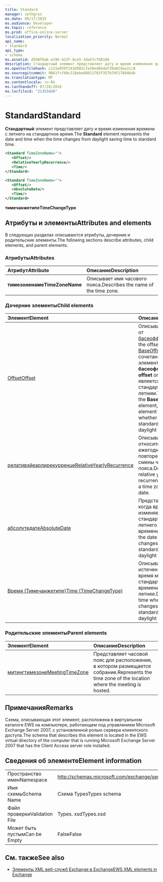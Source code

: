 ```yaml
---
title: Standard
manager: sethgros
ms.date: 09/17/2015
ms.audience: Developer
ms.topic: reference
ms.prod: office-online-server
localization_priority: Normal
api_name:
- Standard
api_type:
- schema
ms.assetid: d598f0a6-e296-423f-8ce5-3da57cfd8189
description: Стандартный элемент представляет дату и время изменения времени с летнего на стандартное время.
ms.openlocfilehash: c121e959f243d982cfe50ed6b4ef39a82dae2cc8
ms.sourcegitcommit: 9061fcf40c218ebe88911783f357b7df278846db
ms.translationtype: MT
ms.contentlocale: ru-RU
ms.lasthandoff: 07/28/2018
ms.locfileid: "21353436"
---
```

# <a name="standard"></a><span data-ttu-id="0cbd1-103">Standard</span><span class="sxs-lookup"><span data-stu-id="0cbd1-103">Standard</span></span>

<span data-ttu-id="0cbd1-104">**Стандартный** элемент представляет дату и время изменения времени с летнего на стандартное время.</span><span class="sxs-lookup"><span data-stu-id="0cbd1-104">The **Standard** element represents the date and time when the time changes from daylight saving time to standard time.</span></span> 
  
```xml
<Standard TimeZoneName="">
   <Offset/>
   <RelativeYearlyRecurrence/>
   <Time/>
</Standard>
```

```xml
<Standard TimeZoneName="">
   <Offset/>
   <AbsoluteDate/>
   <Time/>
</Standard>
```

<span data-ttu-id="0cbd1-105">**тимечанжетипе**</span><span class="sxs-lookup"><span data-stu-id="0cbd1-105">**TimeChangeType**</span></span>

## <a name="attributes-and-elements"></a><span data-ttu-id="0cbd1-106">Атрибуты и элементы</span><span class="sxs-lookup"><span data-stu-id="0cbd1-106">Attributes and elements</span></span>

<span data-ttu-id="0cbd1-107">В следующих разделах описываются атрибуты, дочерние и родительские элементы.</span><span class="sxs-lookup"><span data-stu-id="0cbd1-107">The following sections describe attributes, child elements, and parent elements.</span></span>
  
### <a name="attributes"></a><span data-ttu-id="0cbd1-108">Атрибуты</span><span class="sxs-lookup"><span data-stu-id="0cbd1-108">Attributes</span></span>

|<span data-ttu-id="0cbd1-109">**Атрибут**</span><span class="sxs-lookup"><span data-stu-id="0cbd1-109">**Attribute**</span></span>|<span data-ttu-id="0cbd1-110">**Описание**</span><span class="sxs-lookup"><span data-stu-id="0cbd1-110">**Description**</span></span>|
|:-----|:-----|
|<span data-ttu-id="0cbd1-111">**тимезоненаме**</span><span class="sxs-lookup"><span data-stu-id="0cbd1-111">**TimeZoneName**</span></span> <br/> |<span data-ttu-id="0cbd1-112">Описывает имя часового пояса.</span><span class="sxs-lookup"><span data-stu-id="0cbd1-112">Describes the name of the time zone.</span></span>  <br/> |
   
### <a name="child-elements"></a><span data-ttu-id="0cbd1-113">Дочерние элементы</span><span class="sxs-lookup"><span data-stu-id="0cbd1-113">Child elements</span></span>

|<span data-ttu-id="0cbd1-114">**Элемент**</span><span class="sxs-lookup"><span data-stu-id="0cbd1-114">**Element**</span></span>|<span data-ttu-id="0cbd1-115">**Описание**</span><span class="sxs-lookup"><span data-stu-id="0cbd1-115">**Description**</span></span>|
|:-----|:-----|
|[<span data-ttu-id="0cbd1-116">Offset</span><span class="sxs-lookup"><span data-stu-id="0cbd1-116">Offset</span></span>](offset.md) <br/> |<span data-ttu-id="0cbd1-117">Описывает смещение от [басеоффсет](baseoffset.md).</span><span class="sxs-lookup"><span data-stu-id="0cbd1-117">Describes the offset from the [BaseOffset](baseoffset.md).</span></span> <span data-ttu-id="0cbd1-118">В сочетании с элементом **басеоффсет** элемент **offset** определяет, является ли время стандартным или летним.</span><span class="sxs-lookup"><span data-stu-id="0cbd1-118">Together with the **BaseOffset** element, the **Offset** element identifies whether the time is standard time or daylight saving time.</span></span>  <br/> |
|[<span data-ttu-id="0cbd1-119">релативэйеарлирекурренце</span><span class="sxs-lookup"><span data-stu-id="0cbd1-119">RelativeYearlyRecurrence</span></span>](relativeyearlyrecurrence.md) <br/> |<span data-ttu-id="0cbd1-120">Описывает относительный ежегодный шаблон повторения для даты смены часового пояса.</span><span class="sxs-lookup"><span data-stu-id="0cbd1-120">Describes a relative yearly recurrence pattern for a time zone transition date.</span></span>  <br/> |
|[<span data-ttu-id="0cbd1-121">абсолутедате</span><span class="sxs-lookup"><span data-stu-id="0cbd1-121">AbsoluteDate</span></span>](absolutedate.md) <br/> |<span data-ttu-id="0cbd1-122">Представляет дату, когда время изменяется со стандартного или летнего времени.</span><span class="sxs-lookup"><span data-stu-id="0cbd1-122">Represents the date when the time changes from standard time or daylight saving time.</span></span>  <br/> |
|[<span data-ttu-id="0cbd1-123">Время (Тимечанжетипе)</span><span class="sxs-lookup"><span data-stu-id="0cbd1-123">Time (TimeChangeType)</span></span>](time-timechangetype.md) <br/> |<span data-ttu-id="0cbd1-124">Описывает время, по истечении которого время меняется со стандартного времени на летнее.</span><span class="sxs-lookup"><span data-stu-id="0cbd1-124">Describes the time when the time changes between standard time and daylight saving time.</span></span>  <br/> |
   
### <a name="parent-elements"></a><span data-ttu-id="0cbd1-125">Родительские элементы</span><span class="sxs-lookup"><span data-stu-id="0cbd1-125">Parent elements</span></span>

|<span data-ttu-id="0cbd1-126">**Элемент**</span><span class="sxs-lookup"><span data-stu-id="0cbd1-126">**Element**</span></span>|<span data-ttu-id="0cbd1-127">**Описание**</span><span class="sxs-lookup"><span data-stu-id="0cbd1-127">**Description**</span></span>|
|:-----|:-----|
|[<span data-ttu-id="0cbd1-128">митингтимезоне</span><span class="sxs-lookup"><span data-stu-id="0cbd1-128">MeetingTimeZone</span></span>](meetingtimezone.md) <br/> |<span data-ttu-id="0cbd1-129">Представляет часовой пояс для расположения, в котором размещается собрание.</span><span class="sxs-lookup"><span data-stu-id="0cbd1-129">Represents the time zone of the location where the meeting is hosted.</span></span>  <br/> |
   
## <a name="remarks"></a><span data-ttu-id="0cbd1-130">Примечания</span><span class="sxs-lookup"><span data-stu-id="0cbd1-130">Remarks</span></span>

<span data-ttu-id="0cbd1-131">Схема, описывающая этот элемент, расположена в виртуальном каталоге EWS на компьютере, работающем под управлением Microsoft Exchange Server 2007, с установленной ролью сервера клиентского доступа.</span><span class="sxs-lookup"><span data-stu-id="0cbd1-131">The schema that describes this element is located in the EWS virtual directory of the computer that is running Microsoft Exchange Server 2007 that has the Client Access server role installed.</span></span>
  
## <a name="element-information"></a><span data-ttu-id="0cbd1-132">Сведения об элементе</span><span class="sxs-lookup"><span data-stu-id="0cbd1-132">Element information</span></span>

|||
|:-----|:-----|
|<span data-ttu-id="0cbd1-133">Пространство имен</span><span class="sxs-lookup"><span data-stu-id="0cbd1-133">Namespace</span></span>  <br/> |http://schemas.microsoft.com/exchange/services/2006/types  <br/> |
|<span data-ttu-id="0cbd1-134">Имя схемы</span><span class="sxs-lookup"><span data-stu-id="0cbd1-134">Schema Name</span></span>  <br/> |<span data-ttu-id="0cbd1-135">Схема Types</span><span class="sxs-lookup"><span data-stu-id="0cbd1-135">Types schema</span></span>  <br/> |
|<span data-ttu-id="0cbd1-136">Файл проверки</span><span class="sxs-lookup"><span data-stu-id="0cbd1-136">Validation File</span></span>  <br/> |<span data-ttu-id="0cbd1-137">Types. xsd</span><span class="sxs-lookup"><span data-stu-id="0cbd1-137">Types.xsd</span></span>  <br/> |
|<span data-ttu-id="0cbd1-138">Может быть пустым</span><span class="sxs-lookup"><span data-stu-id="0cbd1-138">Can be Empty</span></span>  <br/> |<span data-ttu-id="0cbd1-139">False</span><span class="sxs-lookup"><span data-stu-id="0cbd1-139">False</span></span>  <br/> |
   
## <a name="see-also"></a><span data-ttu-id="0cbd1-140">См. также</span><span class="sxs-lookup"><span data-stu-id="0cbd1-140">See also</span></span>

- [<span data-ttu-id="0cbd1-141">Элементы XML веб-служб Exchange в Exchange</span><span class="sxs-lookup"><span data-stu-id="0cbd1-141">EWS XML elements in Exchange</span></span>](ews-xml-elements-in-exchange.md)

